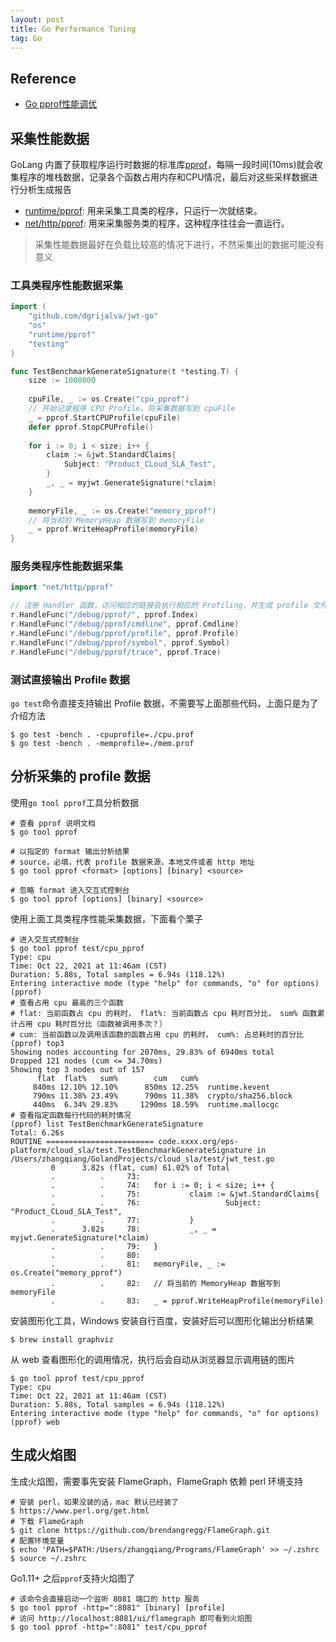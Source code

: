 ```yaml
---
layout: post
title: Go Performance Tuning
tag: Go
---
```


## Reference
* [Go pprof性能调优](https://www.cnblogs.com/nickchen121/p/11517452.html)

## 采集性能数据
GoLang 内置了获取程序运行时数据的标准库[pprof](https://pkg.go.dev/runtime/pprof#hdr-Profiling_a_Go_program)，每隔一段时间(10ms)就会收集程序的堆栈数据，记录各个函数占用内存和CPU情况，最后对这些采样数据进行分析生成报告
* [runtime/pprof](https://pkg.go.dev/runtime/pprof): 用来采集工具类的程序，只运行一次就结束。
* [net/http/pprof](https://pkg.go.dev/net/http/pprof): 用来采集服务类的程序，这种程序往往会一直运行。

> 采集性能数据最好在负载比较高的情况下进行，不然采集出的数据可能没有意义

### 工具类程序性能数据采集
```go
import (
	"github.com/dgrijalva/jwt-go"
	"os"
	"runtime/pprof"
	"testing"
)

func TestBenchmarkGenerateSignature(t *testing.T) {
	size := 1000000
	
	cpuFile, _ := os.Create("cpu_pprof")
	// 开始记录程序 CPU Profile，将采集数据写到 cpuFile
	_ = pprof.StartCPUProfile(cpuFile)
	defer pprof.StopCPUProfile()
	
	for i := 0; i < size; i++ {
		claim := &jwt.StandardClaims{
			Subject: "Product_CLoud_SLA_Test",
		}
		_, _ = myjwt.GenerateSignature(*claim)
	}
	
	memoryFile, _ := os.Create("memory_pprof")
	// 将当前的 MemoryHeap 数据写到 memoryFile
	_ = pprof.WriteHeapProfile(memoryFile)
}
```

### 服务类程序性能数据采集
```go
import "net/http/pprof"

// 注册 Handler 函数，访问相应的链接会执行相应的 Profiling，并生成 profile 文件以供下载
r.HandleFunc("/debug/pprof/", pprof.Index)
r.HandleFunc("/debug/pprof/cmdline", pprof.Cmdline)
r.HandleFunc("/debug/pprof/profile", pprof.Profile)
r.HandleFunc("/debug/pprof/symbol", pprof.Symbol)
r.HandleFunc("/debug/pprof/trace", pprof.Trace)
```

### 测试直接输出 Profile 数据
`go test`命令直接支持输出 Profile 数据，不需要写上面那些代码，上面只是为了介绍方法
```shell
$ go test -bench . -cpuprofile=./cpu.prof
$ go test -bench . -memprofile=./mem.prof
```

## 分析采集的 profile 数据
使用`go tool pprof`工具分析数据

```shell
# 查看 pprof 说明文档
$ go tool pprof

# 以指定的 format 输出分析结果
# source，必填，代表 profile 数据来源，本地文件或者 http 地址
$ go tool pprof <format> [options] [binary] <source>

# 忽略 format 进入交互式控制台
$ go tool pprof [options] [binary] <source> 
```

使用上面工具类程序性能采集数据，下面看个栗子
```shell
# 进入交互式控制台
$ go tool pprof test/cpu_pprof
Type: cpu
Time: Oct 22, 2021 at 11:46am (CST)
Duration: 5.88s, Total samples = 6.94s (118.12%)
Entering interactive mode (type "help" for commands, "o" for options)
(pprof) 
# 查看占用 cpu 最高的三个函数
# flat: 当前函数占 cpu 的耗时， flat%: 当前函数占 cpu 耗时百分比， sum% 函数累计占用 cpu 耗时百分比（函数被调用多次？）
# cum: 当前函数以及调用该函数的函数占用 cpu 的耗时， cum%: 占总耗时的百分比
(pprof) top3
Showing nodes accounting for 2070ms, 29.83% of 6940ms total
Dropped 121 nodes (cum <= 34.70ms)
Showing top 3 nodes out of 157
      flat  flat%   sum%        cum   cum%
     840ms 12.10% 12.10%      850ms 12.25%  runtime.kevent
     790ms 11.38% 23.49%      790ms 11.38%  crypto/sha256.block
     440ms  6.34% 29.83%     1290ms 18.59%  runtime.mallocgc
# 查看指定函数每行代码的耗时情况
(pprof) list TestBenchmarkGenerateSignature
Total: 6.26s
ROUTINE ======================== code.xxxx.org/eps-platform/cloud_sla/test.TestBenchmarkGenerateSignature in /Users/zhangqiang/GolandProjects/cloud_sla/test/jwt_test.go
         0      3.82s (flat, cum) 61.02% of Total
         .          .     73:
         .          .     74:   for i := 0; i < size; i++ {
         .          .     75:           claim := &jwt.StandardClaims{
         .          .     76:                   Subject: "Product_CLoud_SLA_Test",
         .          .     77:           }
         .      3.82s     78:           _, _ = myjwt.GenerateSignature(*claim)
         .          .     79:   }
         .          .     80:
         .          .     81:   memoryFile, _ := os.Create("memory_pprof")
         .          .     82:   // 将当前的 MemoryHeap 数据写到 memoryFile
         .          .     83:   _ = pprof.WriteHeapProfile(memoryFile)
```

安装图形化工具，Windows 安装自行百度，安装好后可以图形化输出分析结果
```shell
$ brew install graphviz
```

从 web 查看图形化的调用情况，执行后会自动从浏览器显示调用链的图片
```shell
$ go tool pprof test/cpu_pprof
Type: cpu
Time: Oct 22, 2021 at 11:46am (CST)
Duration: 5.88s, Total samples = 6.94s (118.12%)
Entering interactive mode (type "help" for commands, "o" for options) 
(pprof) web
```

## 生成火焰图
生成火焰图，需要事先安装 FlameGraph，FlameGraph 依赖 perl 环境支持
```shell
# 安装 perl，如果没装的话，mac 默认已经装了
$ https://www.perl.org/get.html
# 下载 FlameGraph
$ git clone https://github.com/brendangregg/FlameGraph.git
# 配置环境变量
$ echo 'PATH=$PATH:/Users/zhangqiang/Programs/FlameGraph' >> ~/.zshrc
$ source ~/.zshrc
```

Go1.11+ 之后`pprof`支持火焰图了
```shell
# 该命令会直接启动一个监听 8081 端口的 http 服务
$ go tool pprof -http=":8081" [binary] [profile]
# 访问 http://localhost:8081/ui/flamegraph 即可看到火焰图
$ go tool pprof -http=":8081" test/cpu_pprof
```
